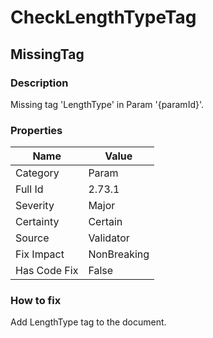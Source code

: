 ﻿---  
uid: Validator_2_73_1  
---

# CheckLengthTypeTag

## MissingTag

### Description

Missing tag 'LengthType' in Param '{paramId}'.

### Properties

| Name         | Value       |
| ------------ | ----------- |
| Category     | Param       |
| Full Id      | 2.73.1      |
| Severity     | Major       |
| Certainty    | Certain     |
| Source       | Validator   |
| Fix Impact   | NonBreaking |
| Has Code Fix | False       |

### How to fix

Add LengthType tag to the document.
